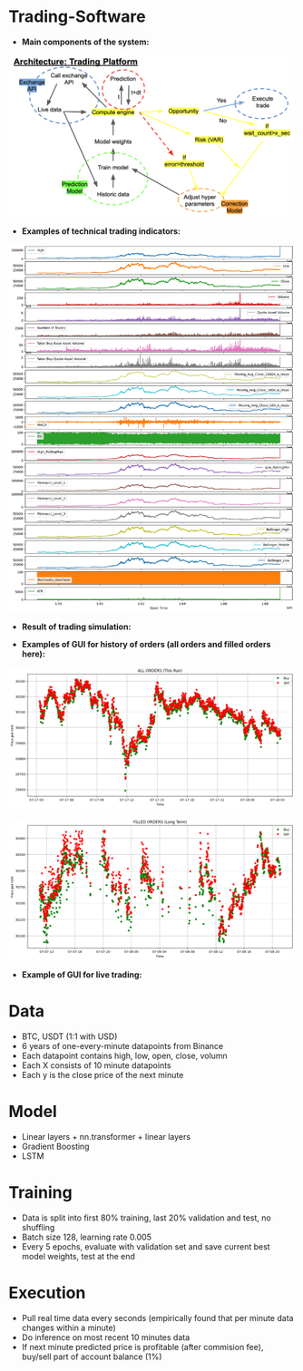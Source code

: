 # Trading-Software

* **Main components of the system:**

![1705182855841](image/README/1705182855841.png)

* **Examples of technical trading indicators:**

![Example Image](Plots/indicators.png)

* **Result of trading simulation:**

* **Examples of GUI for history of orders (all orders and filled orders here):**

![Example Image](Plots/all_orders_last_run.png)

![Example Image](Plots/filled_orders_short_term.png)

* **Example of GUI for live trading:**


# Data

- BTC, USDT (1:1 with USD)
- 6 years of one-every-minute datapoints from Binance
- Each datapoint contains high, low, open, close, volumn
- Each X consists of 10 minute datapoints
- Each y is the close price of the next minute

# Model

- Linear layers + nn.transformer + linear layers
- Gradient Boosting
- LSTM

# Training

- Data is split into first 80\% training, last 20\% validation and test, no shuffling
- Batch size 128, learning rate 0.005
- Every 5 epochs, evaluate with validation set and save current best model weights, test at the end

# Execution

- Pull real time data every seconds (empirically found that per minute data changes within a minute)
- Do inference on most recent 10 minutes data
- If next minute predicted price is profitable (after commision fee), buy/sell part of account balance (1\%)

